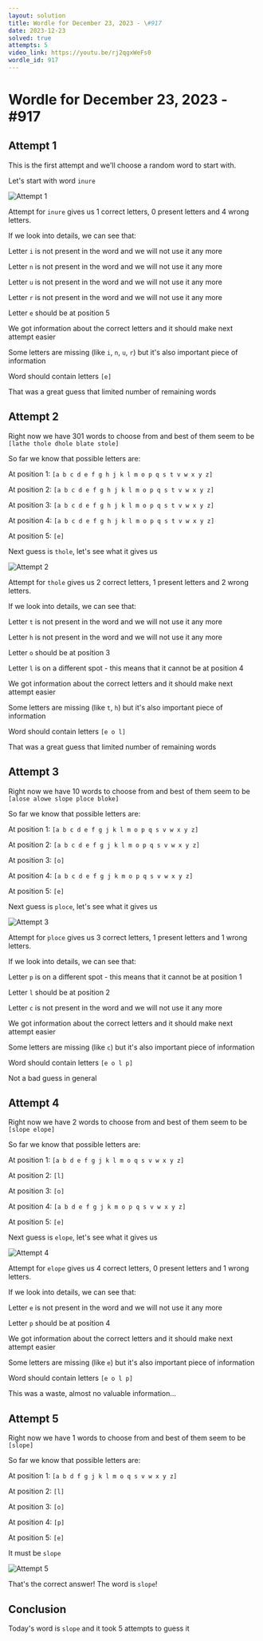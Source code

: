 ```yaml
---
layout: solution
title: Wordle for December 23, 2023 - \#917
date: 2023-12-23
solved: true
attempts: 5
video_link: https://youtu.be/rj2qgxWeFs0
wordle_id: 917
---
```


# Wordle for December 23, 2023 - \#917

## Attempt 1

This is the first attempt and we'll choose a random word to start with.

Let's start with word `inure`

![Attempt 1](2023-12-23/attempt-1.png)

Attempt for `inure` gives us 1 correct letters, 0 present letters and 4 wrong letters.

If we look into details, we can see that:

Letter `i` is not present in the word and we will not use it any more

Letter `n` is not present in the word and we will not use it any more

Letter `u` is not present in the word and we will not use it any more

Letter `r` is not present in the word and we will not use it any more

Letter `e` should be at position 5

We got information about the correct letters and it should make next attempt easier

Some letters are missing (like `i`, `n`, `u`, `r`) but it's also important piece of information

Word should contain letters `[e]`

That was a great guess that limited number of remaining words



## Attempt 2

Right now we have 301 words to choose from and best of them seem to be `[lathe thole dhole blate stole]`

So far we know that possible letters are:

At position 1: `[a b c d e f g h j k l m o p q s t v w x y z]`

At position 2: `[a b c d e f g h j k l m o p q s t v w x y z]`

At position 3: `[a b c d e f g h j k l m o p q s t v w x y z]`

At position 4: `[a b c d e f g h j k l m o p q s t v w x y z]`

At position 5: `[e]`

Next guess is `thole`, let's see what it gives us

![Attempt 2](2023-12-23/attempt-2.png)

Attempt for `thole` gives us 2 correct letters, 1 present letters and 2 wrong letters.

If we look into details, we can see that:

Letter `t` is not present in the word and we will not use it any more

Letter `h` is not present in the word and we will not use it any more

Letter `o` should be at position 3

Letter `l` is on a different spot - this means that it cannot be at position 4

We got information about the correct letters and it should make next attempt easier

Some letters are missing (like `t`, `h`) but it's also important piece of information

Word should contain letters `[e o l]`

That was a great guess that limited number of remaining words



## Attempt 3

Right now we have 10 words to choose from and best of them seem to be `[alose alowe slope ploce bloke]`

So far we know that possible letters are:

At position 1: `[a b c d e f g j k l m o p q s v w x y z]`

At position 2: `[a b c d e f g j k l m o p q s v w x y z]`

At position 3: `[o]`

At position 4: `[a b c d e f g j k m o p q s v w x y z]`

At position 5: `[e]`

Next guess is `ploce`, let's see what it gives us

![Attempt 3](2023-12-23/attempt-3.png)

Attempt for `ploce` gives us 3 correct letters, 1 present letters and 1 wrong letters.

If we look into details, we can see that:

Letter `p` is on a different spot - this means that it cannot be at position 1

Letter `l` should be at position 2

Letter `c` is not present in the word and we will not use it any more

We got information about the correct letters and it should make next attempt easier

Some letters are missing (like `c`) but it's also important piece of information

Word should contain letters `[e o l p]`

Not a bad guess in general



## Attempt 4

Right now we have 2 words to choose from and best of them seem to be `[slope elope]`

So far we know that possible letters are:

At position 1: `[a b d e f g j k l m o q s v w x y z]`

At position 2: `[l]`

At position 3: `[o]`

At position 4: `[a b d e f g j k m o p q s v w x y z]`

At position 5: `[e]`

Next guess is `elope`, let's see what it gives us

![Attempt 4](2023-12-23/attempt-4.png)

Attempt for `elope` gives us 4 correct letters, 0 present letters and 1 wrong letters.

If we look into details, we can see that:

Letter `e` is not present in the word and we will not use it any more

Letter `p` should be at position 4

We got information about the correct letters and it should make next attempt easier

Some letters are missing (like `e`) but it's also important piece of information

Word should contain letters `[e o l p]`

This was a waste, almost no valuable information...



## Attempt 5

Right now we have 1 words to choose from and best of them seem to be `[slope]`

So far we know that possible letters are:

At position 1: `[a b d f g j k l m o q s v w x y z]`

At position 2: `[l]`

At position 3: `[o]`

At position 4: `[p]`

At position 5: `[e]`

It must be `slope`

![Attempt 5](2023-12-23/attempt-5.png)

That's the correct answer! The word is `slope`!

## Conclusion

Today's word is `slope` and it took 5 attempts to guess it

